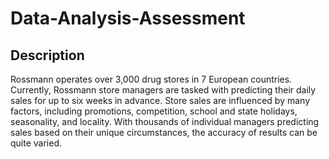 # Data-Analysis-Assessment
## Description 
Rossmann operates over 3,000 drug stores in 7 European countries. Currently, Rossmann store managers are tasked with predicting their daily sales for up to six weeks in advance. 
Store sales are influenced by many factors, including promotions, competition, school and state holidays, seasonality, and locality. With thousands of individual managers predicting sales 
based on their unique circumstances, the accuracy of results can be quite varied.

